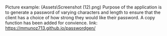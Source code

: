 Picture example: (Assets\Screenshot (12).png)
Purpose of the application is to generate a password of varying characters and length to ensure that the client has a choice of how strong they would like their password. A copy function has been added for convience.
link: https://mmunoz713.github.io/passwordgen/
